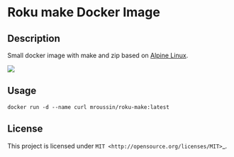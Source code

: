 # Roku make Docker Image

## Description

Small docker image with make and zip based on [Alpine Linux](https://hub.docker.com/_/alpine/).

[![](https://images.microbadger.com/badges/image/mroussin/roku-make.svg)](https://microbadger.com/images/mroussin/roku-make)


## Usage
```
docker run -d --name curl mroussin/roku-make:latest
```


## License
This project is licensed under `MIT <http://opensource.org/licenses/MIT>`_.
